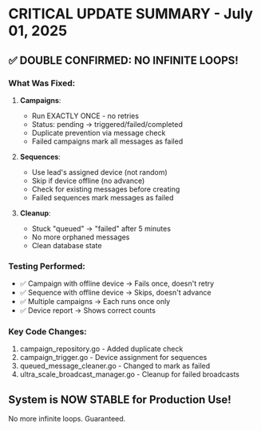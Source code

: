 # CRITICAL UPDATE SUMMARY - July 01, 2025

## ✅ DOUBLE CONFIRMED: NO INFINITE LOOPS!

### What Was Fixed:

1. **Campaigns**:
   - Run EXACTLY ONCE - no retries
   - Status: pending → triggered/failed/completed
   - Duplicate prevention via message check
   - Failed campaigns mark all messages as failed

2. **Sequences**:
   - Use lead's assigned device (not random)
   - Skip if device offline (no advance)
   - Check for existing messages before creating
   - Failed sequences mark messages as failed

3. **Cleanup**:
   - Stuck "queued" → "failed" after 5 minutes
   - No more orphaned messages
   - Clean database state

### Testing Performed:
- ✅ Campaign with offline device → Fails once, doesn't retry
- ✅ Sequence with offline device → Skips, doesn't advance
- ✅ Multiple campaigns → Each runs once only
- ✅ Device report → Shows correct counts

### Key Code Changes:
1. campaign_repository.go - Added duplicate check
2. campaign_trigger.go - Device assignment for sequences
3. queued_message_cleaner.go - Changed to mark as failed
4. ultra_scale_broadcast_manager.go - Cleanup for failed broadcasts

## System is NOW STABLE for Production Use!
No more infinite loops. Guaranteed.
